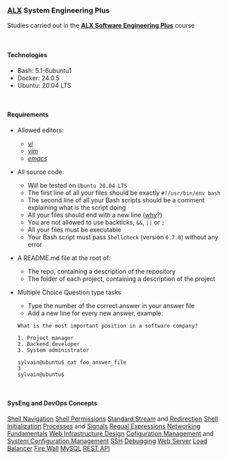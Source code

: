 ### [ALX](https://www.alxafrica.com/) System Engineering Plus

Studies carried out in the **[ALX Software Engineering Plus](https://www.alxafrica.com/software-engineering-plus/)** course

<br />

#### Technologies

* Bash:     5.1-6ubuntu1
* Docker:   24.0.5
* Ubuntu:   20.04 LTS

<br />

#### Requirements


* Allowed editors:
    * _[vi](https://www.geeksforgeeks.org/vi-editor-unix/)_
    * _[vim](https://www.geeksforgeeks.org/getting-started-with-vim-editor-in-linux/)_
    * _[emacs](https://www.geeksforgeeks.org/emacs-command-in-linux-with-examples/)_

* All source code:
    * Will be tested on `Ubuntu 20.04 LTS`
    * The first line of all your files should be exactly `#!/usr/bin/env bash`
    * The second line of all your Bash scripts should be a comment explaining what is the script doing
    * All your files should end with a new line ([why](https://unix.stackexchange.com/questions/18743/whats-the-point-in-adding-a-new-line-to-the-end-of-a-file/18789)?)
    * You are not allowed to use backticks, `&&`, `||` or `;`
    * All your files must be executable
    * Your Bash script must pass `Shellcheck` (version `0.7.0`) without any error

* A README.md file at the root of:
    * The repo, containing a description of the repository
    * The folder of each project, containing a description of the project

* Multiple Choice Question type tasks
    * Type the number of the correct answer in your answer file
    * Add a new line for every new answer, example:

    ```
    What is the most important position in a software company?

    1. Project manager
    2. Backend developer
    3. System administrator

    sylvain@ubuntu$ cat foo_answer_file
    3
    sylvain@ubuntu$
    ```

<br />

#### SysEng and DevOps Concepts

[Shell Navigation](https://andysbrainbook.readthedocs.io/en/latest/unix/Unix_01_Navigation.html)
[Shell Permissions](https://www.geeksforgeeks.org/permissions-in-linux/)
[Standard Stream](https://en.wikipedia.org/wiki/Standard_streams) and [Redirection](https://en.wikipedia.org/wiki/Redirection_(computing))
[Shell Initialization](https://tldp.org/LDP/Bash-Beginners-Guide/html/sect_03_01.html)
[Processes](https://www.geeksforgeeks.org/processes-in-linuxunix/) and [Signals](https://www.geeksforgeeks.org/signal-handling-in-linux-through-the-signal-function/)
[Regual Expressions](https://www.geeksforgeeks.org/write-regular-expressions/)
[Networking Fundamentals](https://www.geeksforgeeks.org/basics-computer-networking/)
[Web Infrastructure Design](https://www.geeksforgeeks.org/how-web-works-web-application-architecture-for-beginners/)
[Cofiguration Management](https://www.geeksforgeeks.org/project-management-configuration-management-and-change-control/) and [System Configuration Management](https://www.geeksforgeeks.org/software-engineering-system-configuration-management/)
[SSH](https://www.geeksforgeeks.org/introduction-to-sshsecure-shell-keys/)
[Debugging](https://www.geeksforgeeks.org/software-engineering-debugging/)
[Web Server](https://www.geeksforgeeks.org/web-server-and-its-type/)
[Load Balancer](https://www.geeksforgeeks.org/what-is-load-balancer-system-design/)
[Fire Wall](https://www.geeksforgeeks.org/linux-firewall/)
[MySQL](https://www.geeksforgeeks.org/what-is-mysql/)
[REST API](https://www.geeksforgeeks.org/rest-api-introduction/)

<br />
